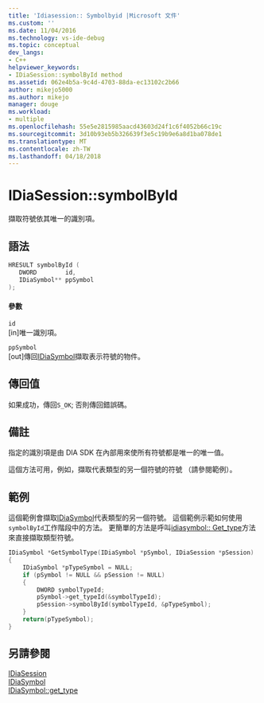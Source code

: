 ```yaml
---
title: 'Idiasession:: Symbolbyid |Microsoft 文件'
ms.custom: ''
ms.date: 11/04/2016
ms.technology: vs-ide-debug
ms.topic: conceptual
dev_langs:
- C++
helpviewer_keywords:
- IDiaSession::symbolById method
ms.assetid: 062e4b5a-9c4d-4703-88da-ec13102c2b66
author: mikejo5000
ms.author: mikejo
manager: douge
ms.workload:
- multiple
ms.openlocfilehash: 55e5e2815985aacd43603d24f1c6f4052b66c19c
ms.sourcegitcommit: 3d10b93eb5b326639f3e5c19b9e6a8d1ba078de1
ms.translationtype: MT
ms.contentlocale: zh-TW
ms.lasthandoff: 04/18/2018
---
```

# <a name="idiasessionsymbolbyid"></a>IDiaSession::symbolById
擷取符號依其唯一的識別項。  
  
## <a name="syntax"></a>語法  
  
```C++  
HRESULT symbolById (   
   DWORD        id,  
   IDiaSymbol** ppSymbol  
);  
```  
  
#### <a name="parameters"></a>參數  
 `id`  
 [in]唯一識別項。  
  
 `ppSymbol`  
 [out]傳回[IDiaSymbol](../../debugger/debug-interface-access/idiasymbol.md)擷取表示符號的物件。  
  
## <a name="return-value"></a>傳回值  
 如果成功，傳回`S_OK`; 否則傳回錯誤碼。  
  
## <a name="remarks"></a>備註  
 指定的識別項是由 DIA SDK 在內部用來使所有符號都是唯一的唯一值。  
  
 這個方法可用，例如，擷取代表類型的另一個符號的符號 （請參閱範例）。  
  
## <a name="example"></a>範例  
 這個範例會擷取[IDiaSymbol](../../debugger/debug-interface-access/idiasymbol.md)代表類型的另一個符號。 這個範例示範如何使用`symbolById`工作階段中的方法。 更簡單的方法是呼叫[idiasymbol:: Get_type](../../debugger/debug-interface-access/idiasymbol-get-type.md)方法來直接擷取類型符號。  
  
```C++  
IDiaSymbol *GetSymbolType(IDiaSymbol *pSymbol, IDiaSession *pSession)  
{  
    IDiaSymbol *pTypeSymbol = NULL;  
    if (pSymbol != NULL && pSession != NULL)  
    {  
        DWORD symbolTypeId;  
        pSymbol->get_typeId(&symbolTypeId);  
        pSession->symbolById(symbolTypeId, &pTypeSymbol);  
    }  
    return(pTypeSymbol);  
}  
```  
  
## <a name="see-also"></a>另請參閱  
 [IDiaSession](../../debugger/debug-interface-access/idiasession.md)   
 [IDiaSymbol](../../debugger/debug-interface-access/idiasymbol.md)   
 [IDiaSymbol::get_type](../../debugger/debug-interface-access/idiasymbol-get-type.md)